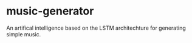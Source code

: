 # music-generator

An artifical intelligence based on the LSTM architechture for generating simple music.

